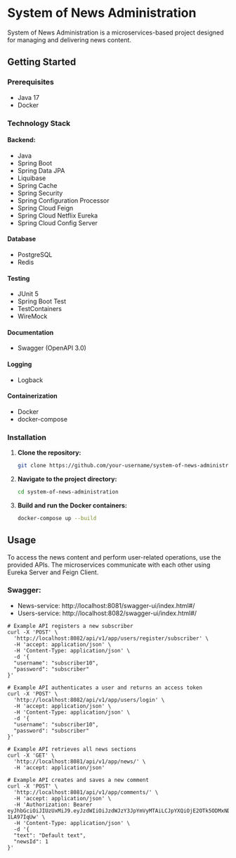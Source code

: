 # System of News Administration

System of News Administration is a microservices-based project designed for managing and delivering news content.

## Getting Started

### Prerequisites
- Java 17
- Docker

### Technology Stack

#### Backend:
- Java
- Spring Boot
- Spring Data JPA
- Liquibase
- Spring Cache
- Spring Security
- Spring Configuration Processor
- Spring Cloud Feign
- Spring Cloud Netflix Eureka
- Spring Cloud Config Server

#### Database
- PostgreSQL
- Redis

#### Testing
- JUnit 5
- Spring Boot Test
- TestContainers
- WireMock

#### Documentation
- Swagger (OpenAPI 3.0)

#### Logging
- Logback

#### Containerization
- Docker
- docker-compose

### Installation

1. **Clone the repository:**
    ```bash
    git clone https://github.com/your-username/system-of-news-administration.git
    ```

2. **Navigate to the project directory:**
    ```bash
    cd system-of-news-administration
    ```

3. **Build and run the Docker containers:**
    ```bash
    docker-compose up --build
    ```

## Usage

To access the news content and perform user-related operations, use the provided APIs. The microservices communicate with each other using Eureka Server and Feign Client.

### Swagger:

* News-service: http://localhost:8081/swagger-ui/index.html#/
* Users-service: http://localhost:8082/swagger-ui/index.html#/

```text
# Example API registers a new subscriber
curl -X 'POST' \
  'http://localhost:8082/api/v1/app/users/register/subscriber' \
  -H 'accept: application/json' \
  -H 'Content-Type: application/json' \
  -d '{
  "username": "subscriber10",
  "password": "subscriber"
}'
```

```text
# Example API authenticates a user and returns an access token
curl -X 'POST' \
  'http://localhost:8082/api/v1/app/users/login' \
  -H 'accept: application/json' \
  -H 'Content-Type: application/json' \
  -d '{
  "username": "subscriber10",
  "password": "subscriber"
}'
```

```text
# Example API retrieves all news sections
curl -X 'GET' \
  'http://localhost:8081/api/v1/app/news/' \
  -H 'accept: application/json'
```

```text
# Example API creates and saves a new comment
curl -X 'POST' \
  'http://localhost:8081/api/v1/app/comments/' \
  -H 'accept: application/json' \
  -H 'Authorization: Bearer eyJhbGciOiJIUzUxMiJ9.eyJzdWIiOiJzdWJzY3JpYmVyMTAiLCJpYXQiOjE2OTk5ODMxNDgsImV4cCI6MTY5OTk4Njc0OCwicm9sZSI6IlJPTEVfU1VCU0NSSUJFUiJ9.2l_ZxabnSWCucQa7jUwO8OrfUF5z7Ifk0MRwj35GD9EYY8XbpRQl2akmRIY7_ld8Hg4pRLZ406Ak-1LA97IqUw' \
  -H 'Content-Type: application/json' \
  -d '{
  "text": "Default text",
  "newsId": 1
}'
```



